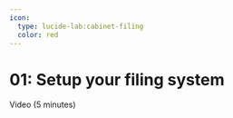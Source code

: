```yaml
---
icon:
  type: lucide-lab:cabinet-filing
  color: red
---
```

# 01: Setup your filing system

Video (5 minutes)